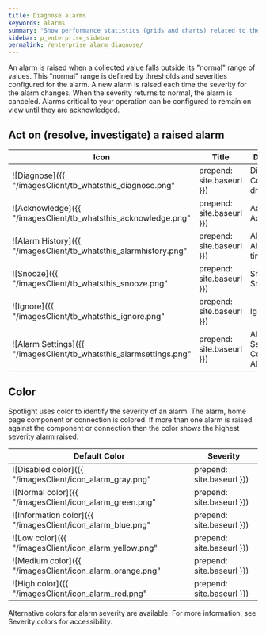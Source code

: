 ```yaml
---
title: Diagnose alarms
keywords: alarms
summary: "Show performance statistics (grids and charts) related to the raised alarm."
sidebar: p_enterprise_sidebar
permalink: /enterprise_alarm_diagnose/
---
```


An alarm is raised when a collected value falls outside its "normal" range of values. This "normal" range is defined by thresholds and severities configured for the alarm. A new alarm is raised each time the severity for the alarm changes. When the severity returns to normal, the alarm is canceled. Alarms critical to your operation can be configured to remain on view until they are acknowledged.

## Act on (resolve, investigate) a raised alarm

Icon | Title | Description
--------------|----------|------------
![Diagnose]({{ "/imagesClient/tb_whatsthis_diagnose.png" | prepend: site.baseurl }})  | Diagnose Connection drilldowns | Show performance statistics (grids and charts) related to the raised alarm.
![Acknowledge]({{ "/imagesClient/tb_whatsthis_acknowledge.png" | prepend: site.baseurl }})  | Acknowledge Acknowledge | Acknowledge the alarm. This is appropriate for alarms that are configured to require acknowledgment.
![Alarm History]({{ "/imagesClient/tb_whatsthis_alarmhistory.png" | prepend: site.baseurl }})  | Alarm History Alarms by time | Show the alarm in Alarms by Time.
![Snooze]({{ "/imagesClient/tb_whatsthis_snooze.png" | prepend: site.baseurl }})  | Snooze Snooze | Temporarily remove the visual alert associated with the alarm.
![Ignore]({{ "/imagesClient/tb_whatsthis_ignore.png" | prepend: site.baseurl }})  | Ignore |  Configure Spotlight to ignore the alarm and future cases of the alarm. Select the rule by which you want Spotlight to ignore future cases: ignore this alarm for the current value or for the current connection. The choices are dependent on the type of alarm. This is a simplified interface for Do not alarm for certain values.
![Alarm Settings]({{ "/imagesClient/tb_whatsthis_alarmsettings.png" | prepend: site.baseurl }})  | Alarm Settings Configure \| Alarms | Configure the thresholds and severities that determine when the alarm is raised.


## Color

Spotlight uses color to identify the severity of an alarm. The alarm, home page component or connection is colored. If more than one alarm is raised against the component or connection then the color shows the highest severity alarm raised.

Default Color | Severity
--------------|---------
![Disabled color]({{ "/imagesClient/icon_alarm_gray.png" | prepend: site.baseurl }})  | Disabled
![Normal color]({{ "/imagesClient/icon_alarm_green.png" | prepend: site.baseurl }})  | Normal / No alarm is currently raised.
![Information color]({{ "/imagesClient/icon_alarm_blue.png" | prepend: site.baseurl }})  | Information
![Low color]({{ "/imagesClient/icon_alarm_yellow.png" | prepend: site.baseurl }})  | Low
![Medium color]({{ "/imagesClient/icon_alarm_orange.png" | prepend: site.baseurl }})  | Medium
![High color]({{ "/imagesClient/icon_alarm_red.png" | prepend: site.baseurl }})  | High

Alternative colors for alarm severity are available. For more information, see Severity colors for accessibility.
